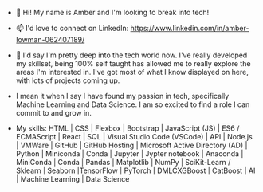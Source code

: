 - 👋 Hi! My name is Amber and I'm looking to break into tech!
- 📫 I'd love to connect on LinkedIn: https://www.linkedin.com/in/amber-lowman-062407189/


- 🌱 I'd say I'm pretty deep into the tech world now. I've really developed my skillset, being 100% self taught has allowed me to really explore the areas I'm interested in. I've got most of what I know displayed on here, with lots of projects coming up.

- I mean it when I say I have found my passion in tech, specifically Machine Learning and Data Science. I am so excited to find a role I can commit to and grow in.

- My skills: HTML | CSS | Flexbox | Bootstrap | JavaScript (JS) | ES6 / ECMAScript | React | SQL | Visual Studio Code (VSCode) | API | Node.js | VMWare | GitHub | GitHub Hosting | Microsoft Active Directory (AD) | Python | Miniconda | Conda | Jupyter | Jypter notebook | Anaconda | MiniConda | Conda | Pandas | Matplotlib | NumPy | SciKit-Learn / Sklearn | Seaborn |TensorFlow | PyTorch | DMLCXGBoost | CatBoost | AI | Machine Learning | Data Science


<!---
AmberKL/AmberKL is a ✨ special ✨ repository because its `README.md` (this file) appears on your GitHub profile.
You can click the Preview link to take a look at your changes.
--->
